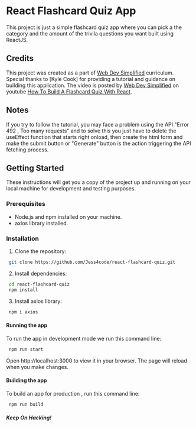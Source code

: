 # React Flashcard Quiz App
This project is just a simple flashcard quiz app where you can pick a the category and the amount of the trivila questions you want built using ReactJS.

## Credits
This project was created as a part of [Web Dev Simplified](https://courses.webdevsimplified.com/) curriculum. Special thanks to [Kyle Cook] for providing a tutorial and guidance on building this application. The video is posted by [Web Dev Simplified](https://www.youtube.com/@WebDevSimplified) on youtube [How To Build A Flashcard Quiz With React](https://www.youtube.com/watch?v=hEtZ040fsD8).

## Notes
If you try to follow the tutorial, you may face a problem using the API "Error 492 , Too many requests" and to solve this you just have to delete the useEffect function that starts right onload, then create the html form and make the submit button or "Generate" button is the action triggering the API fetching process.

## Getting Started

These instructions will get you a copy of the project up and running on your local machine for development and testing purposes.

### Prerequisites

- Node.js and npm installed on your machine.
- axios library installed.

### Installation

1. Clone the repository:
  ```sh
   git clone https://github.com/Jess4code/react-flashcard-quiz.git
  ```

2. Install dependencies:
  ```sh
   cd react-flashcard-quiz
   npm install
  ```

3. Install axios library:
  ```sh
   npm i axios
  ```

#### Running the app
To run the app in development mode we run this command line:
  ```sh
   npm run start
  ```
Open http://localhost:3000 to view it in your browser. The page will reload when you make changes.

#### Building the app
To build an app for production , run this command line:
  ```sh
   npm run build
  ```

##### Keep On Hacking!